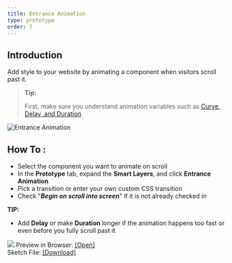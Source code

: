 ```yaml
---
title: Entrance Animation
type: prototype
order: 7
---
```


## Introduction
Add style to your website by animating a component  when visitors scroll past it.

> **Tip:**
>
> First, make sure you understand animation variables such as [Curve, Delay, and Duration](https://support.animaapp.com/launchpad/animation-easing-curve-explained).

![Entrance Animation](http://f.cl.ly/items/3Q0x191y3X1b3f3C212y/Entrance%20Animation.png)

## How To :

 -  Select the component you want to animate on scroll
 -  In the **Prototype** tab, expand the **Smart Layers**, and click **Entrance Animation**  
 -  Pick a transition or enter your own custom CSS transition
 -  Check "_**Begin on scroll into screen**_" if it is not already checked in

**TIP:** 

 - Add **Delay** or make **Duration** longer if the animation happens too fast or even before you fully scroll past it

![](https://downloads.intercomcdn.com/i/o/93599505/00da4025f50dc0a154302833/Animation+on+Scroll+demo.gif)
Preview in Browser: [[Open]](https://winter-wildflower-1.animaapp.io/preview/uj66Qdc/desktophd)  
Sketch File: [[Download]](https://www.dropbox.com/s/8ehr3mwtt3qrycz/Animation%20on%20Scroll.sketch?dl=0)
